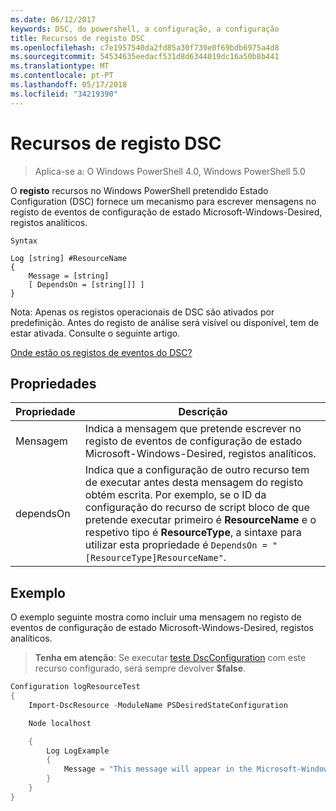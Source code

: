 ```yaml
---
ms.date: 06/12/2017
keywords: DSC, do powershell, a configuração, a configuração
title: Recursos de registo DSC
ms.openlocfilehash: c7e1957540da2fd85a30f739e0f69bdb6975a4d8
ms.sourcegitcommit: 54534635eedacf531d8d6344019dc16a50b8b441
ms.translationtype: MT
ms.contentlocale: pt-PT
ms.lasthandoff: 05/17/2018
ms.locfileid: "34219390"
---
```

# <a name="dsc-log-resource"></a>Recursos de registo DSC

> Aplica-se a: O Windows PowerShell 4.0, Windows PowerShell 5.0

O __registo__ recursos no Windows PowerShell pretendido Estado Configuration (DSC) fornece um mecanismo para escrever mensagens no registo de eventos de configuração de estado Microsoft-Windows-Desired, registos analíticos.

```
Syntax

Log [string] #ResourceName
{
    Message = [string]
    [ DependsOn = [string[]] ]
}
```

Nota: Apenas os registos operacionais de DSC são ativados por predefinição.
Antes do registo de análise será visível ou disponível, tem de estar ativada.
Consulte o seguinte artigo.

[Onde estão os registos de eventos do DSC?](https://msdn.microsoft.com/en-us/powershell/dsc/troubleshooting#where-are-dsc-event-logs)

## <a name="properties"></a>Propriedades
|  Propriedade  |  Descrição   |
|---|---|
| Mensagem| Indica a mensagem que pretende escrever no registo de eventos de configuração de estado Microsoft-Windows-Desired, registos analíticos.|
| dependsOn | Indica que a configuração de outro recurso tem de executar antes desta mensagem do registo obtém escrita. Por exemplo, se o ID da configuração do recurso de script bloco de que pretende executar primeiro é __ResourceName__ e o respetivo tipo é __ResourceType__, a sintaxe para utilizar esta propriedade é `DependsOn = "[ResourceType]ResourceName"`.|

## <a name="example"></a>Exemplo

O exemplo seguinte mostra como incluir uma mensagem no registo de eventos de configuração de estado Microsoft-Windows-Desired, registos analíticos.

> **Tenha em atenção**: Se executar [teste DscConfiguration](https://technet.microsoft.com/en-us/library/dn407382.aspx) com este recurso configurado, será sempre devolver **$false**.

```powershell
Configuration logResourceTest
{
    Import-DscResource -ModuleName PSDesiredStateConfiguration

    Node localhost

    {
        Log LogExample
        {
            Message = "This message will appear in the Microsoft-Windows-Desired State Configuration/Analytic event log."
        }
    }
}
```
